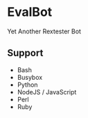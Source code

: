 # EvalBot
Yet Another Rextester Bot

## Support

* Bash
* Busybox
* Python
* NodeJS / JavaScript
* Perl
* Ruby
